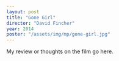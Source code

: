 ```yaml
---
layout: post
title: "Gone Girl"
director: "David Fincher"
year: 2014
poster: "/assets/img/mp/gone-girl.jpg"
---
```


My review or thoughts on the film go here.
